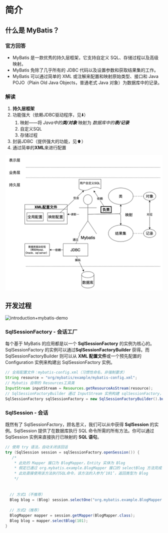 # 简介

## 什么是 MyBatis？

### 官方回答
* MyBatis 是一款优秀的持久层框架，它支持自定义 SQL、存储过程以及高级映射。
* MyBatis 免除了几乎所有的 JDBC 代码以及设置参数和获取结果集的工作。
* MyBatis 可以通过简单的 XML 或注解来配置和映射原始类型、接口和 Java POJO（Plain Old Java Objects，普通老式 Java 对象）为数据库中的记录。

### 解读
1. **持久层框架**
2. 功能强大（依赖JDBC驱动程序，见⬇️）
   1. 映射——将 *Java中的**类/对象*** 映射为 *数据库中的**表/记录***
   2. 自定义SQL
   3. 存储过程
3. 封装JDBC（提供强大的功能，见⬆️）
4. 通过简单的**XML**来进行配置

![introduction+mybatis-mybaits简介.drawio](https://raw.githubusercontent.com/loli0con/picgo/master/images/introduction%2Bmybatis-mybaits%E7%AE%80%E4%BB%8B.drawio.png%2B2022-08-05-16-42-10)

## 开发过程
![introduction+mybatis-demo](https://i.loli.net/2021/08/18/rihTQBog6PSKtIx.png)

### SqlSessionFactory - 会话工厂
每个基于 MyBatis 的应用都是以一个 **SqlSessionFactory** 的实例为核心的。SqlSessionFactory 的实例可以通过**SqlSessionFactoryBuilder** 获得。而 SqlSessionFactoryBuilder 则可以从 **XML 配置文件**或一个预先配置的 Configuration 实例来构建出 SqlSessionFactory 实例。

```Java
// 全局配置文件：mybatis-config.xml（习惯性命名，非强制要求）
String resource = "org/mybatis/example/mybatis-config.xml";
// Mybatis 自带的 Resources工具类
InputStream inputStream = Resources.getResourceAsStream(resource);
// SqlSessionFactoryBuilder 通过 InputStream 实例构建 sqlSessionFactory，也可采任意方式获得该 InputStream 实例
SqlSessionFactory sqlSessionFactory = new SqlSessionFactoryBuilder().build(inputStream);
```

### SqlSession - 会话
既然有了 SqlSessionFactory，顾名思义，我们可以从中获得 **SqlSession** 的实例。SqlSession 提供了在数据库执行 SQL 命令所需的所有方法。你可以通过 SqlSession 实例来直接执行已映射的 **SQL 语句**。

```Java
// 使用 try 语法，自动关闭该回话
try (SqlSession session = sqlSessionFactory.openSession()) {
   /*
    * 此处的 Mapper 接口为 BlogMapper，Entity 实体为 Blog
    * 假定已通过 org.mybatis.example.BlogMapper 接口的 selectBlog 方法完成了SQL语句的映射
    * 此处直接使用该方法执行SQL命令，该方法的入参为‘101’，返回类型为 Blog
    */


  // 方式1（不推荐）
  Blog blog = (Blog) session.selectOne("org.mybatis.example.BlogMapper.selectBlog", 101);

  // 方式2（推荐）
  BlogMapper mapper = session.getMapper(BlogMapper.class);
  Blog blog = mapper.selectBlog(101);
}
```

